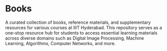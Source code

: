 # Books
A curated collection of books, reference materials, and supplementary resources for various courses at IIIT Hyderabad. This repository serves as a one-stop resource hub for students to access essential learning materials across diverse domains such as Digital Image Processing, Machine Learning, Algorithms, Computer Networks, and more.
